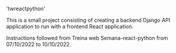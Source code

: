 'twreactpython' 

This is a small project consisting of creating a backend Django API application to run with a frontend React application.

Instructions followed from Treina web Semana-react-python from 07/10/2022 to 10/10/2022.

